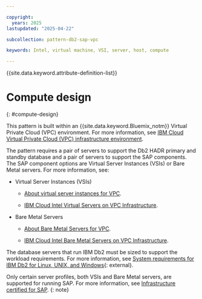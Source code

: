 ```yaml
---

copyright:
  years: 2025
lastupdated: "2025-04-22"

subcollection: pattern-db2-sap-vpc

keywords: Intel, virtual machine, VSI, server, host, compute

---
```


{{site.data.keyword.attribute-definition-list}}

# Compute design
{: #compute-design}

This pattern is built within an {{site.data.keyword.Bluemix_notm}} Virtual Private Cloud (VPC) environment. For more information, see [IBM Cloud Virtual Private Cloud (VPC) infrastructure environment](/docs/sap?topic=sap-vpc-env-introduction).

The pattern requires a pair of servers to support the Db2 HADR primary and standby database and a pair of servers to support the SAP components. The SAP component options are Virtual Server Instances (VSIs) or Bare Metal servers. For more information, see:

* Virtual Server Instances (VSIs)

    * [About virtual server instances for VPC](/docs/vpc?topic=vpc-about-advanced-virtual-servers).

    * [IBM Cloud Intel Virtual Servers on VPC Infrastructure](/docs/sap?topic=sap-fast-path-site-map-intel-vs-gen2).

* Bare Metal Servers

    * [About Bare Metal Servers for VPC](/docs/vpc?topic=vpc-about-bare-metal-servers).

    * [IBM Cloud Intel Bare Metal Servers on VPC Infrastructure](/docs/sap?topic=sap-fast-path-site-map-intel-bm-vpc).

The database servers that run IBM Db2 must be sized to support the workload requirements. For more information, see [System requirements for IBM Db2 for Linux, UNIX, and Windows](https://www.ibm.com/support/pages/system-requirements-ibm-db2-linux-unix-and-windows){: external}.

Only certain server profiles, both VSIs and Bare Metal servers, are supported for running SAP. For more information, see [Infrastructure certified for SAP](/docs/sap?topic=sap-iaas-offerings).
{: note}
